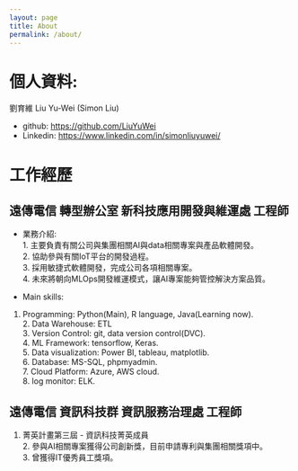 ```yaml
---
layout: page
title: About
permalink: /about/
---
```


# 個人資料:
劉育維 Liu Yu-Wei (Simon Liu) 
* github: https://github.com/LiuYuWei
* Linkedin: https://www.linkedin.com/in/simonliuyuwei/

# 工作經歷

## 遠傳電信 轉型辦公室 新科技應用開發與維運處 工程師

* 業務介紹:
<br>1. 主要負責有關公司與集團相關AI與data相關專案與產品軟體開發。
<br>2. 協助參與有關IoT平台的開發過程。
<br>3. 採用敏捷式軟體開發，完成公司各項相關專案。
<br>4. 未來將朝向MLOps開發維運模式，讓AI專案能夠管控解決方案品質。

* Main skills:
1. Programming: Python(Main), R language, Java(Learning now).
<br>2. Data Warehouse: ETL
<br>3. Version Control: git, data version control(DVC).
<br>4. ML Framework: tensorflow, Keras.
<br>5. Data visualization: Power BI, tableau, matplotlib.
<br>6. Database: MS-SQL, phpmyadmin.
<br>7. Cloud Platform: Azure, AWS cloud.
<br>8. log monitor: ELK.

## 遠傳電信 資訊科技群 資訊服務治理處 工程師
1. 菁英計畫第三屆 - 資訊科技菁英成員 
<br>2. 參與AI相關專案獲得公司創新獎，目前申請專利與集團相關獎項中。 
<br>3. 曾獲得IT優秀員工獎項。
